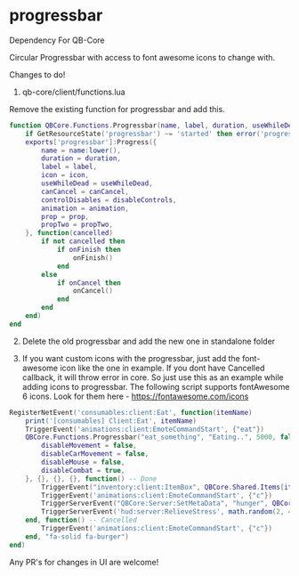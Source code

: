 # progressbar
Dependency For QB-Core

Circular Progressbar with access to font awesome icons to change with.

Changes to do!

1. qb-core/client/functions.lua

Remove the existing function for progressbar and add this.


```lua
function QBCore.Functions.Progressbar(name, label, duration, useWhileDead, canCancel, disableControls, animation, prop, propTwo, onFinish, onCancel, icon)
    if GetResourceState('progressbar') ~= 'started' then error('progressbar needs to be started in order for QBCore.Functions.Progressbar to work') end
    exports['progressbar']:Progress({
        name = name:lower(),
        duration = duration,
        label = label,
        icon = icon,
        useWhileDead = useWhileDead,
        canCancel = canCancel,
        controlDisables = disableControls,
        animation = animation,
        prop = prop,
        propTwo = propTwo,
    }, function(cancelled)
        if not cancelled then
            if onFinish then
                onFinish()
            end
        else
            if onCancel then
                onCancel()
            end
        end
    end)
end
```

2. Delete the old progressbar and add the new one in standalone folder

3. If you want custom icons with the progressbar, just add the font-awesome icon like the one in example.
If you dont have Cancelled callback, it will throw error in core. So just use this as an example while adding icons to progressbar. The following script supports fontAwesome 6 icons. Look for them here - 
https://fontawesome.com/icons
```lua
RegisterNetEvent('consumables:client:Eat', function(itemName)
    print('[consumables] Client:Eat', itemName)
    TriggerEvent('animations:client:EmoteCommandStart', {"eat"})
    QBCore.Functions.Progressbar("eat_something", "Eating..", 5000, false, true, {
        disableMovement = false,
        disableCarMovement = false,
		disableMouse = false,
		disableCombat = true,
    }, {}, {}, {}, function() -- Done
        TriggerEvent("inventory:client:ItemBox", QBCore.Shared.Items[itemName], "remove")
        TriggerEvent('animations:client:EmoteCommandStart', {"c"})
        TriggerServerEvent("QBCore:Server:SetMetaData", "hunger", QBCore.Functions.GetPlayerData().metadata["hunger"] + ConsumeablesEat[itemName])
        TriggerServerEvent('hud:server:RelieveStress', math.random(2, 4))
    end, function() -- Cancelled
        TriggerEvent('animations:client:EmoteCommandStart', {"c"})
    end, "fa-solid fa-burger")
end)
```

Any PR's for changes in UI are welcome!